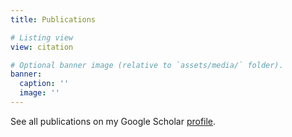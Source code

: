 ```yaml
---
title: Publications

# Listing view
view: citation

# Optional banner image (relative to `assets/media/` folder).
banner:
  caption: ''
  image: ''
---
```


See all publications on my Google Scholar [profile](https://scholar.google.com/citations?user=3th7oT8AAAAJ&hl=en&inst=18159185193906785217&oi=sra).

